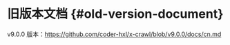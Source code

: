 # 旧版本文档 {#old-version-document}

v9.0.0 版本：https://github.com/coder-hxl/x-crawl/blob/v9.0.0/docs/cn.md

